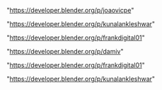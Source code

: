"https://developer.blender.org/p/joaovicpe"

"https://developer.blender.org/p/kunalankleshwar"

"https://developer.blender.org/p/frankdigital01"

"https://developer.blender.org/p/damiv"

 
"https://developer.blender.org/p/frankdigital01"


"https://developer.blender.org/p/kunalankleshwar"


 
